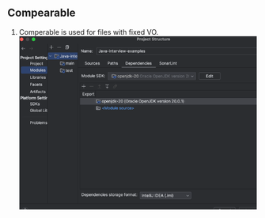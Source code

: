 ## Compearable 
1. Comperable is used for files with fixed VO.
![idea_env.png](../../../../img/idea_env.png)